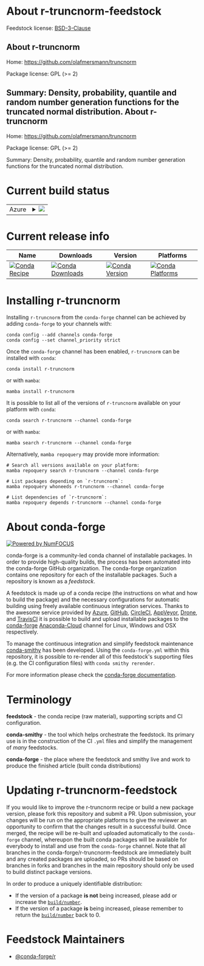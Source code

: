 About r-truncnorm-feedstock
===========================

Feedstock license: [BSD-3-Clause](https://github.com/conda-forge/r-truncnorm-feedstock/blob/main/LICENSE.txt)

About r-truncnorm
-----------------

Home: https://github.com/olafmersmann/truncnorm

Package license: GPL (>= 2)

Summary: Density, probability, quantile and random number generation functions for the truncated normal distribution.
About r-truncnorm
-----------------

Home: https://github.com/olafmersmann/truncnorm

Package license: GPL (>= 2)

Summary: Density, probability, quantile and random number generation functions for the truncated normal distribution.

Current build status
====================


<table>
    
  <tr>
    <td>Azure</td>
    <td>
      <details>
        <summary>
          <a href="https://dev.azure.com/conda-forge/feedstock-builds/_build/latest?definitionId=1751&branchName=main">
            <img src="https://dev.azure.com/conda-forge/feedstock-builds/_apis/build/status/r-truncnorm-feedstock?branchName=main">
          </a>
        </summary>
        <table>
          <thead><tr><th>Variant</th><th>Status</th></tr></thead>
          <tbody><tr>
              <td>linux_64_r_base4.1</td>
              <td>
                <a href="https://dev.azure.com/conda-forge/feedstock-builds/_build/latest?definitionId=1751&branchName=main">
                  <img src="https://dev.azure.com/conda-forge/feedstock-builds/_apis/build/status/r-truncnorm-feedstock?branchName=main&jobName=linux&configuration=linux%20linux_64_r_base4.1" alt="variant">
                </a>
              </td>
            </tr><tr>
              <td>linux_64_r_base4.2</td>
              <td>
                <a href="https://dev.azure.com/conda-forge/feedstock-builds/_build/latest?definitionId=1751&branchName=main">
                  <img src="https://dev.azure.com/conda-forge/feedstock-builds/_apis/build/status/r-truncnorm-feedstock?branchName=main&jobName=linux&configuration=linux%20linux_64_r_base4.2" alt="variant">
                </a>
              </td>
            </tr><tr>
              <td>osx_64_r_base4.1</td>
              <td>
                <a href="https://dev.azure.com/conda-forge/feedstock-builds/_build/latest?definitionId=1751&branchName=main">
                  <img src="https://dev.azure.com/conda-forge/feedstock-builds/_apis/build/status/r-truncnorm-feedstock?branchName=main&jobName=osx&configuration=osx%20osx_64_r_base4.1" alt="variant">
                </a>
              </td>
            </tr><tr>
              <td>osx_64_r_base4.2</td>
              <td>
                <a href="https://dev.azure.com/conda-forge/feedstock-builds/_build/latest?definitionId=1751&branchName=main">
                  <img src="https://dev.azure.com/conda-forge/feedstock-builds/_apis/build/status/r-truncnorm-feedstock?branchName=main&jobName=osx&configuration=osx%20osx_64_r_base4.2" alt="variant">
                </a>
              </td>
            </tr><tr>
              <td>win_64</td>
              <td>
                <a href="https://dev.azure.com/conda-forge/feedstock-builds/_build/latest?definitionId=1751&branchName=main">
                  <img src="https://dev.azure.com/conda-forge/feedstock-builds/_apis/build/status/r-truncnorm-feedstock?branchName=main&jobName=win&configuration=win%20win_64_" alt="variant">
                </a>
              </td>
            </tr>
          </tbody>
        </table>
      </details>
    </td>
  </tr>
</table>

Current release info
====================

| Name | Downloads | Version | Platforms |
| --- | --- | --- | --- |
| [![Conda Recipe](https://img.shields.io/badge/recipe-r--truncnorm-green.svg)](https://anaconda.org/conda-forge/r-truncnorm) | [![Conda Downloads](https://img.shields.io/conda/dn/conda-forge/r-truncnorm.svg)](https://anaconda.org/conda-forge/r-truncnorm) | [![Conda Version](https://img.shields.io/conda/vn/conda-forge/r-truncnorm.svg)](https://anaconda.org/conda-forge/r-truncnorm) | [![Conda Platforms](https://img.shields.io/conda/pn/conda-forge/r-truncnorm.svg)](https://anaconda.org/conda-forge/r-truncnorm) |

Installing r-truncnorm
======================

Installing `r-truncnorm` from the `conda-forge` channel can be achieved by adding `conda-forge` to your channels with:

```
conda config --add channels conda-forge
conda config --set channel_priority strict
```

Once the `conda-forge` channel has been enabled, `r-truncnorm` can be installed with `conda`:

```
conda install r-truncnorm
```

or with `mamba`:

```
mamba install r-truncnorm
```

It is possible to list all of the versions of `r-truncnorm` available on your platform with `conda`:

```
conda search r-truncnorm --channel conda-forge
```

or with `mamba`:

```
mamba search r-truncnorm --channel conda-forge
```

Alternatively, `mamba repoquery` may provide more information:

```
# Search all versions available on your platform:
mamba repoquery search r-truncnorm --channel conda-forge

# List packages depending on `r-truncnorm`:
mamba repoquery whoneeds r-truncnorm --channel conda-forge

# List dependencies of `r-truncnorm`:
mamba repoquery depends r-truncnorm --channel conda-forge
```


About conda-forge
=================

[![Powered by
NumFOCUS](https://img.shields.io/badge/powered%20by-NumFOCUS-orange.svg?style=flat&colorA=E1523D&colorB=007D8A)](https://numfocus.org)

conda-forge is a community-led conda channel of installable packages.
In order to provide high-quality builds, the process has been automated into the
conda-forge GitHub organization. The conda-forge organization contains one repository
for each of the installable packages. Such a repository is known as a *feedstock*.

A feedstock is made up of a conda recipe (the instructions on what and how to build
the package) and the necessary configurations for automatic building using freely
available continuous integration services. Thanks to the awesome service provided by
[Azure](https://azure.microsoft.com/en-us/services/devops/), [GitHub](https://github.com/),
[CircleCI](https://circleci.com/), [AppVeyor](https://www.appveyor.com/),
[Drone](https://cloud.drone.io/welcome), and [TravisCI](https://travis-ci.com/)
it is possible to build and upload installable packages to the
[conda-forge](https://anaconda.org/conda-forge) [Anaconda-Cloud](https://anaconda.org/)
channel for Linux, Windows and OSX respectively.

To manage the continuous integration and simplify feedstock maintenance
[conda-smithy](https://github.com/conda-forge/conda-smithy) has been developed.
Using the ``conda-forge.yml`` within this repository, it is possible to re-render all of
this feedstock's supporting files (e.g. the CI configuration files) with ``conda smithy rerender``.

For more information please check the [conda-forge documentation](https://conda-forge.org/docs/).

Terminology
===========

**feedstock** - the conda recipe (raw material), supporting scripts and CI configuration.

**conda-smithy** - the tool which helps orchestrate the feedstock.
                   Its primary use is in the construction of the CI ``.yml`` files
                   and simplify the management of *many* feedstocks.

**conda-forge** - the place where the feedstock and smithy live and work to
                  produce the finished article (built conda distributions)


Updating r-truncnorm-feedstock
==============================

If you would like to improve the r-truncnorm recipe or build a new
package version, please fork this repository and submit a PR. Upon submission,
your changes will be run on the appropriate platforms to give the reviewer an
opportunity to confirm that the changes result in a successful build. Once
merged, the recipe will be re-built and uploaded automatically to the
`conda-forge` channel, whereupon the built conda packages will be available for
everybody to install and use from the `conda-forge` channel.
Note that all branches in the conda-forge/r-truncnorm-feedstock are
immediately built and any created packages are uploaded, so PRs should be based
on branches in forks and branches in the main repository should only be used to
build distinct package versions.

In order to produce a uniquely identifiable distribution:
 * If the version of a package **is not** being increased, please add or increase
   the [``build/number``](https://docs.conda.io/projects/conda-build/en/latest/resources/define-metadata.html#build-number-and-string).
 * If the version of a package **is** being increased, please remember to return
   the [``build/number``](https://docs.conda.io/projects/conda-build/en/latest/resources/define-metadata.html#build-number-and-string)
   back to 0.

Feedstock Maintainers
=====================

* [@conda-forge/r](https://github.com/conda-forge/r/)

